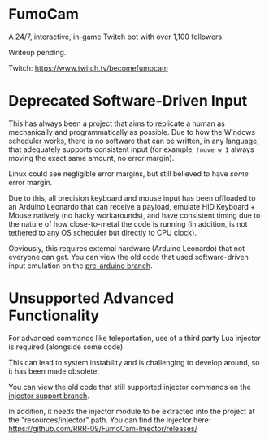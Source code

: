 # FumoCam
A 24/7, interactive, in-game Twitch bot with over 1,100 followers.

Writeup pending.

Twitch: https://www.twitch.tv/becomefumocam

# Deprecated Software-Driven Input
This has always been a project that aims to replicate a human as mechanically and programmatically as possible. Due to how the Windows scheduler works, there is no software that can be written, in any language, that adequately supports consistent input (for example, `!move w 1` always moving the exact same amount, no error margin).

Linux could see negligible error margins, but still believed to have *some* error margin.

Due to this, all precision keyboard and mouse input has been offloaded to an Arduino Leonardo that can receive a payload, emulate HID Keyboard + Mouse natively (no hacky workarounds), and have consistent timing due to the nature of how close-to-metal the code is running (in addition, is not tethered to any OS scheduler but directly to CPU clock).

Obviously, this requires external hardware (Arduino Leonardo) that not everyone can get. You can view the old code that used software-driven input emulation on the [pre-arduino branch](https://github.com/RRR-09/FumoCam/tree/pre-arduino).

# Unsupported Advanced Functionality 
For advanced commands like teleportation, use of a third party Lua injector is required (alongside some code).

This can lead to system instability and is challenging to develop around, so it has been made obsolete.

You can view the old code that still supported injector commands on the [injector support branch](https://github.com/RRR-09/FumoCam/tree/injector-support).

In addition, it needs the injector module to be extracted into the project at the "resources/injector" path. You can find the injector here: https://github.com/RRR-09/FumoCam-Injector/releases/
